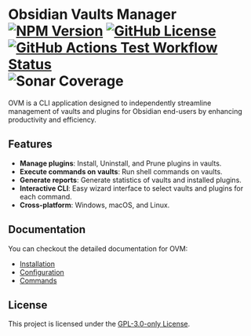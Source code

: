 # Obsidian Vaults Manager [![NPM Version](https://img.shields.io/npm/v/ovm)](http://npmjs.com/package/ovm) [![GitHub License](https://img.shields.io/github/license/msudgh/ovm)](LICENSE) [![GitHub Actions Test Workflow Status](https://github.com/msudgh/ovm/actions/workflows/test.yml/badge.svg?branch=main)](https://github.com/msudgh/ovm/actions/workflows/test.yml) ![Sonar Coverage](https://img.shields.io/sonar/coverage/msudgh_ovm?server=https%3A%2F%2Fsonarcloud.io)

OVM is a CLI application designed to independently streamline management of vaults and plugins for Obsidian end-users by enhancing productivity and efficiency.

## Features

- **Manage plugins**: Install, Uninstall, and Prune plugins in vaults.
- **Execute commands on vaults**: Run shell commands on vaults.
- **Generate reports**: Generate statistics of vaults and installed plugins.
- **Interactive CLI**: Easy wizard interface to select vaults and plugins for each command.
- **Cross-platform**: Windows, macOS, and Linux.

## Documentation

You can checkout the detailed documentation for OVM:

- [Installation](docs/installation.md)
- [Configuration](docs/configuration.md)
- [Commands](docs/commands.md)

## License

This project is licensed under the [GPL-3.0-only License](LICENSE).

